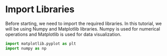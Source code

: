 # Import Libraries

Before starting, we need to import the required libraries. In this tutorial, we will be using Numpy and Matplotlib libraries. Numpy is used for numerical operations and Matplotlib is used for data visualization.

```python
import matplotlib.pyplot as plt
import numpy as np
```
